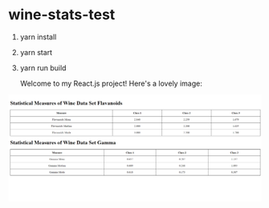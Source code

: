# wine-stats-test

1. yarn install
2. yarn start
3. yarn run build

   Welcome to my React.js project! Here's a lovely image:

![Example Image](wine_stats.png)
